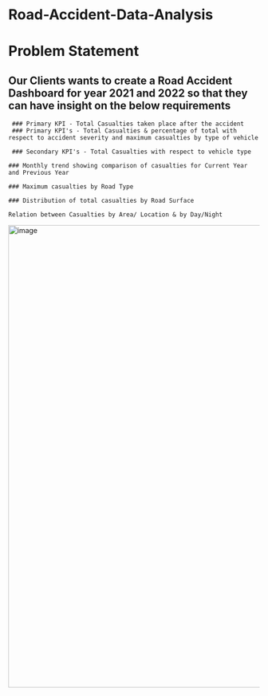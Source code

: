 # Road-Accident-Data-Analysis

# Problem Statement

## Our Clients wants to create a Road Accident Dashboard for year 2021 and 2022 so that they can have insight on the below requirements

     ### Primary KPI - Total Casualties taken place after the accident
     ### Primary KPI's - Total Casualties & percentage of total with respect to accident severity and maximum casualties by type of vehicle

     ### Secondary KPI's - Total Casualties with respect to vehicle type

    ### Monthly trend showing comparison of casualties for Current Year and Previous Year

    ### Maximum casualties by Road Type

    ### Distribution of total casualties by Road Surface

    Relation between Casualties by Area/ Location & by Day/Night
<img width="2395" height="927" alt="image" src="https://github.com/user-attachments/assets/fda98454-4195-4ffd-84f1-40e320af74a4" />
